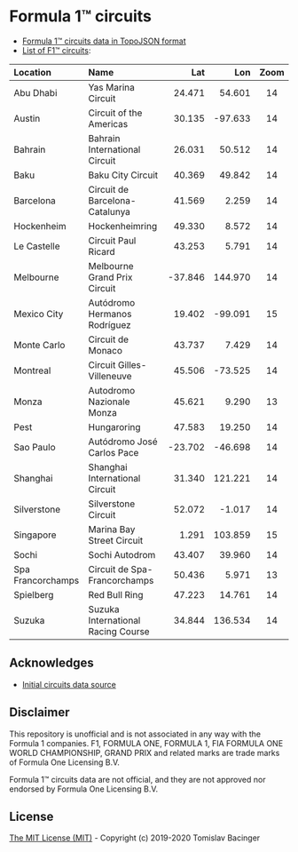 # Formula 1™ circuits

* [Formula 1™ circuits data in TopoJSON format](f1-circuits.json)
* [List of F1™ circuits](f1-locations.json):

| Location | Name | Lat | Lon | Zoom |
|:---|:---|---:|---:|:---:|
| Abu Dhabi | Yas Marina Circuit | 24.471 | 54.601 | 14 |
| Austin | Circuit of the Americas | 30.135 | -97.633 | 14 |
| Bahrain | Bahrain International Circuit | 26.031 | 50.512 | 14 |
| Baku | Baku City Circuit | 40.369 | 49.842 | 14 |
| Barcelona | Circuit de Barcelona-Catalunya | 41.569 | 2.259 | 14 |
| Hockenheim | Hockenheimring | 49.330 | 8.572 | 14 |
| Le Castelle | Circuit Paul Ricard | 43.253 | 5.791 | 14 |
| Melbourne | Melbourne Grand Prix Circuit | -37.846 | 144.970 | 14 |
| Mexico City | Autódromo Hermanos Rodríguez | 19.402 | -99.091 | 15 |
| Monte Carlo | Circuit de Monaco | 43.737 | 7.429 | 14 |
| Montreal | Circuit Gilles-Villeneuve | 45.506 | -73.525 | 14 |
| Monza | Autodromo Nazionale Monza | 45.621 | 9.290 | 13 |
| Pest | Hungaroring | 47.583 | 19.250 | 14 |
| Sao Paulo | Autódromo José Carlos Pace | -23.702 | -46.698 | 14 |
| Shanghai | Shanghai International Circuit | 31.340 | 121.221 | 14 |
| Silverstone | Silverstone Circuit | 52.072 | -1.017 | 14 |
| Singapore | Marina Bay Street Circuit | 1.291 | 103.859 | 15 |
| Sochi | Sochi Autodrom | 43.407 | 39.960 | 14 |
| Spa Francorchamps | Circuit de Spa-Francorchamps | 50.436 | 5.971 | 13 |
| Spielberg | Red Bull Ring | 47.223 | 14.761 | 14 |
| Suzuka | Suzuka International Racing Course | 34.844 | 136.534 | 14 |

## Acknowledges

* [Initial circuits data source](https://www.google.com/maps/d/u/0/viewer?mid=1nv6ugq4H67CSzKUauW92-pPstYw&ll=-37.84579005412956%2C144.96881158570557&z=16)

## Disclaimer

This repository is unofficial and is not associated in any way with the Formula 1 companies. F1, FORMULA ONE, FORMULA 1, FIA FORMULA ONE WORLD CHAMPIONSHIP, GRAND PRIX and related marks are trade marks of Formula One Licensing B.V. 

Formula 1™ circuits data are not official, and they are not approved nor endorsed by Formula One Licensing B.V.

## License

[The MIT License (MIT)](LICENSE.md) - Copyright (c) 2019-2020 Tomislav Bacinger